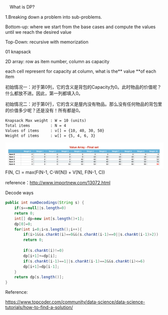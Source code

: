 　What is DP?

1.Breaking down a problem into sub-problems.

Bottom-up: where we start from the base cases and compute the values until we reach the desired value

Top-Down: recursive with memorization

01 knapsack

2D array:  row as item number, column as capacity

each cell represent for capacity at column, what is the** value **of each item

初始情况一：对于第0列，它的含义是背包的Capacity为0。此时物品的价值呢？什么都放不进。因此，第一列都填入0。

初始情况二：对于第0行，它的含义是屋内没有物品。那么没有任何物品的背包里的价值多少呢？还是没有！所有都是0。

```
Knapsack Max weight : W = 10 (units) 
Total items         : N = 4
Values of items     : v[] = {10, 40, 30, 50} 
Weight of items     : w[] = {5, 4, 6, 3}
```

![](/assets/import.png)F\(N, C\) = max\(F\(N-1, C-W\[N\]\) + V\[N\], F\(N-1, C\)\) 



reference：http://www.importnew.com/13072.html

Decode ways

```java
public int numDecodings(String s) {
    if(s==null||s.length=0)
    return 0;
    int[] dp=new int[s.length()+1];
    dp[0]=0;
    for(int i=0;i<s.length();i++){
        if(i>1&&s.charAt(i)==0&&(s.charAt(i-1)==0||s.charAt(i-1)>2))
        return 0;

        if(s.charAt(i)!=0)
        dp[i+1]+=dp[i];
        if(s.charAt(i-1)==1||s.charAt(i-1)==2&&s.charAt(i)<=6)
        dp[i+1]=dp[i-1];
    }
    return dp[s.length()];
}
```



Reference:

https://www.topcoder.com/community/data-science/data-science-tutorials/how-to-find-a-solution/


